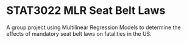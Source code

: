 # STAT3022 MLR Seat Belt Laws

A group project using Multilinear Regression Models to determine the effects of mandatory seat belt laws on fatalities in the US.